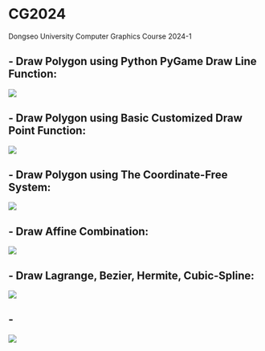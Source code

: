 # CG2024
Dongseo University Computer Graphics Course 2024-1

## - Draw Polygon using Python PyGame Draw Line Function:

[![](https://img.youtube.com/vi/vJUR9wT7cRQ/0.jpg)](https://youtu.be/vJUR9wT7cRQ "Click to play on Youtube.com")
  
## - Draw Polygon using Basic Customized Draw Point Function:

[![](https://img.youtube.com/vi/w-PIQgnHR-Q/0.jpg)](https://youtu.be/w-PIQgnHR-Q "Click to play on Youtube.com")

## - Draw Polygon using The Coordinate-Free System:

[![](https://img.youtube.com/vi/MeCY3oSWYek/0.jpg)](https://youtu.be/MeCY3oSWYek "Click to play on Youtube.com")

## - Draw Affine Combination:

[![](https://img.youtube.com/vi/GC4lJLWNJDc/0.jpg)](https://youtu.be/GC4lJLWNJDc "Click to play on Youtube.com")

## - Draw Lagrange, Bezier, Hermite, Cubic-Spline:

[![](https://img.youtube.com/vi/ctbSj7s_L2c/0.jpg)](https://youtu.be/ctbSj7s_L2c "Click to play on Youtube.com")


## - 
[![](https://img.youtube.com/vi/6j8kaQvEtxg/0.jpg)](https://youtu.be/6j8kaQvEtxg "Just tap this!")
